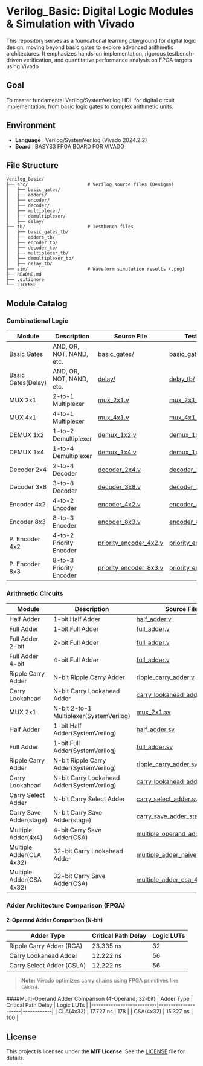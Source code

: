 # Verilog_Basic: Digital Logic Modules & Simulation with Vivado

This repository serves as a foundational learning playground for digital logic design, moving beyond basic gates to explore advanced arithmetic architectures. It emphasizes hands-on implementation, rigorous testbench-driven verification, and quantitative performance analysis on FPGA targets using Vivado

## Goal
To master fundamental Verilog/SystemVerilog HDL for digital circuit implementation, from basic logic gates to complex arithmetic units.

## Environment
- **Language** : Verilog/SystemVerilog (Vivado 2024.2.2)
- **Board** : BASYS3 FPGA BOARD FOR VIVADO

## File Structure
```
Verilog_Basic/
├── src/                      # Verilog source files (Designs)
│   ├── basic_gates/
│   ├── adders/
│   ├── encoder/
│   ├── decoder/
│   ├── multiplexer/
│   ├── demultiplexer/
│   ├── delay/
├── tb/                       # Testbench files
│   ├── basic_gates_tb/
│   ├── adders_tb/
│   ├── encoder_tb/
│   ├── decoder_tb/
│   ├── multiplexer_tb/
│   ├── demultiplexer_tb/
│   ├── delay_tb/
├── sim/                      # Waveform simulation results (.png)
├── README.md
├── .gitignore
└── LICENSE
```

## Module Catalog

### Combinational Logic

| Module             | Description              | Source File                                                  | Testbench File                                                       | Waveform                                          |
|--------------------|--------------------------|--------------------------------------------------------------|----------------------------------------------------------------------|---------------------------------------------------|
| Basic Gates        | AND, OR, NOT, NAND, etc. | [basic_gates/](src/basic_gates/)                             | [basic_gates_tb/](tb/basic_gates_tb/)                                | [waveform](sim/waveform_basic_gates)              |
| Basic Gates(Delay) | AND, OR, NOT, NAND, etc. | [delay/](src/delay/)                                         | [delay_tb/](tb/delay_tb/)                                            | [waveform](sim/waveform_delay)                    |
| MUX 2x1            | 2-to-1 Multiplexer       | [mux_2x1.v](src/multiplexer/mux_2x1.v)                       | [mux_2x1_tb.v](tb/multiplexer_tb/mux_2x1_tb.v)                       | [waveform](sim/waveform_mux_2x1.png)              |
| MUX 4x1            | 4-to-1 Multiplexer       | [mux_4x1.v](src/multiplexer/mux_4x1.v)                       | [mux_4x1_tb.v](tb/multiplexer_tb/mux_4x1_tb.v)                       | [waveform](sim/waveform_mux_4x1.png)              |
| DEMUX 1x2          | 1-to-2 Demultiplexer     | [demux_1x2.v](src/demultiplexer/demux_1x2.v)                 | [demux_1x2_tb.v](tb/demultiplexer_tb/demux_1x2_tb.v)                 | [waveform](sim/waveform_demux_1x2.png)            |
| DEMUX 1x4          | 1-to-4 Demultiplexer     | [demux_1x4.v](src/demultiplexer/demux_1x4.v)                 | [demux_1x4_tb.v](tb/demultiplexer_tb/demux_1x4_tb.v)                 | [waveform](sim/waveform_demux_1x4.png)            |
| Decoder 2x4        | 2-to-4 Decoder           | [decoder_2x4.v](src/decoder/decoder_2x4.v)                   | [decoder_2x4_tb.v](tb/decoder_tb/decoder_2x4_tb.v)                   | [waveform](sim/waveform_decoder_2x4.png)          |
| Decoder 3x8        | 3-to-8 Decoder           | [decoder_3x8.v](src/decoder/decoder_3x8.v)                   | [decoder_3x8_tb.v](tb/decoder_tb/decoder_3x8_tb.v)                   | [waveform](sim/waveform_decoder_3x8.png)          |
| Encoder 4x2        | 4-to-2 Encoder           | [encoder_4x2.v](src/encoder/encoder_4x2.v)                   | [encoder_4x2_tb.v](tb/encoder_tb/encoder_4x2_tb.v)                   | [waveform](sim/waveform_encoder_4x2.png)          |
| Encoder 8x3        | 8-to-3 Encoder           | [encoder_8x3.v](src/encoder/encoder_8x3.v)                   | [encoder_8x3_tb.v](tb/encoder_tb/encoder_8x3_tb.v)                   | [waveform](sim/waveform_encoder_8x3.png)          |
| P. Encoder 4x2     | 4-to-2 Priority Encoder  | [priority_encoder_4x2.v](src/encoder/priority_encoder_4x2.v) | [priority_encoder_4x2_tb.v](tb/encoder_tb/priority_encoder_4x2_tb.v) | [waveform](sim/waveform_priority_encoder_4x2.png) |
| P. Encoder 8x3     | 8-to-3 Priority Encoder  | [priority_encoder_8x3.v](src/encoder/priority_encoder_8x3.v) | [priority_encoder_8x3_tb.v](tb/encoder_tb/priority_encoder_8x3_tb.v) | [waveform](sim/waveform_priority_encoder_8x3.png) |

### Arithmetic Circuits

| Module                   | Description                                | Source File                                                               | Testbench File                                                                    | Waveform                                                |
|--------------------------|--------------------------------------------|---------------------------------------------------------------------------|-----------------------------------------------------------------------------------|---------------------------------------------------------|
| Half Adder               | 1-bit Half Adder                           | [half_adder.v](src/adders/half_adder.v)                                   | [half_adder_tb.v](tb/adders_tb/half_adder_tb.v)                                   | [waveform](sim/waveform_half_adder.png)                 |
| Full Adder               | 1-bit Full Adder                           | [full_adder.v](src/adders/full_adder.v)                                   | [full_adder_tb.v](tb/adders_tb/full_adder_tb.v)                                   | [waveform](sim/waveform_full_adder.png)                 |
| Full Adder 2-bit         | 2-bit Full Adder                           | [full_adder.v](src/adders/full_adder_2bit.v)                              | [full_adder_tb.v](tb/adders_tb/full_adder_2bit_tb.v)                              | [waveform](sim/waveform_full_adder_2bit.png)            |
| Full Adder 4-bit         | 4-bit Full Adder                           | [full_adder.v](src/adders/full_adder_4bit.v)                              | [full_adder_tb.v](tb/adders_tb/full_adder_4bit_tb.v)                              | [waveform](sim/waveform_full_adder_4bit.png)            |
| Ripple Carry Adder       | N-bit Ripple Carry Adder                   | [ripple_carry_adder.v](src/adders/ripple_carry_adder.v)                   | [ripple_carry_adder_tb.v](tb/adders_tb/ripple_carry_adder_tb.v)                   | [waveform](sim/waveform_ripple_carry_adder.png)         |
| Carry Lookahead          | N-bit Carry Lookahead Adder                | [carry_lookahead_adder.v](src/adders/carry_lookahead_adder.v)             | [carry_lookahead_adder_tb.v](tb/adders_tb/carry_lookahead_adder_tb.v)             | [waveform](sim/waveform_carry_lookahead_adder.png)      |
| MUX 2x1                  | N-bit 2-to-1 Multiplexer(SystemVerilog)    | [mux_2x1.sv](src/multiplexer/mux_2x1.sv)                                  | [mux_2x1_tb.sv](tb/multiplexer_tb/mux_2x1_tb.sv)                                  | [waveform](sim/waveform_mux_2x1_sv.png)                 |
| Half Adder               | 1-bit Half Adder(SystemVerilog)            | [half_adder.sv](src/adders/half_adder.sv)                                 | [half_adder_tb.sv](tb/adders_tb/half_adder_tb.sv)                                 | [waveform](sim/waveform_half_adder_sv.png)              |
| Full Adder               | 1-bit Full Adder(SystemVerilog)            | [full_adder.sv](src/adders/full_adder.sv)                                 | [full_adder_tb.sv](tb/adders_tb/full_adder_tb.sv)                                 | [waveform](sim/waveform_full_adder_sv.png)              |
| Ripple Carry Adder       | N-bit Ripple Carry Adder(SystemVerilog)    | [ripple_carry_adder.sv](src/adders/ripple_carry_adder.sv)                 | [ripple_carry_adder_tb.sv](tb/adders_tb/ripple_carry_adder_tb.sv)                 | [waveform](sim/waveform_ripple_carry_adder_sv.png)      |
| Carry Lookahead          | N-bit Carry Lookahead Adder(SystemVerilog) | [carry_lookahead_adder.sv](src/adders/carry_lookahead_adder.sv)           | [carry_lookahead_adder_tb.sv](tb/adders_tb/carry_lookahead_adder_tb.sv)           | [waveform](sim/waveform_carry_lookahead_adder_sv.png)   |
| Carry Select Adder       | N-bit Carry Select Adder                   | [carry_select_adder.sv](src/adders/carry_select_adder.sv)                 | [carry_select_adder_tb.sv](tb/adders_tb/carry_select_adder_tb.sv)                 | [waveform](sim/waveform_carry_select_adder.png)         |
| Carry Save Adder(stage)  | N-bit Carry Save Adder(stage)              | [carry_save_adder_stage.sv](src/adders/carry_save_adder_stage.sv)         | [carry_save_adder_stage_tb.sv](tb/adders_tb/carry_save_adder_stage_tb.sv)         | [waveform](sim/waveform_carry_save_adder_stage.png)     |
| Multiple Adder(4x4)      | 4-bit Carry Save Adder(CSA)                | [multiple_operand_adder_4x4.sv](src/adders/multiple_operand_adder_4x4.sv) | [multiple_operand_adder_4x4_tb.sv](tb/adders_tb/multiple_operand_adder_4x4_tb.sv) | [waveform](sim/waveform_multiple_operand_adder_4x4.png) |
| Multiple Adder(CLA 4x32) | 32-bit Carry Lookahead Adder               | [multiple_adder_naive_4x32.sv](src/adders/multiple_adder_naive_4x32.sv)   | [multiple_adder_naive_4x32_tb.sv](tb/adders_tb/multiple_adder_naive_4x32_tb.sv)   | [waveform](sim/waveform_multiple_adder_naive_4x32.png)  |
| Multiple Adder(CSA 4x32) | 32-bit Carry Save Adder(CSA)               | [multiple_adder_csa_4x32.sv](src/adders/multiple_adder_csa_4x32.sv)       | [multiple_adder_csa_4x32_tb.sv](tb/adders_tb/multiple_adder_csa_4x32_tb.sv)       | [waveform](sim/waveform_multiple_adder_csa_4x32.png)    |

### Adder Architecture Comparison (FPGA)

#### 2-Operand Adder Comparison (N-bit)
| Adder Type                | Critical Path Delay | Logic LUTs |
|---------------------------|---------------------|------------|
| Ripple Carry Adder (RCA)  | 23.335 ns           | 32         |
| Carry Lookahead Adder     | 12.222 ns           | 56         |
| Carry Select Adder (CSLA) | 12.222 ns           | 56         |

> **Note:** Vivado optimizes carry chains using FPGA primitives like `CARRY4`.

####Multi-Operand Adder Comparison (4-Operand, 32-bit)
| Adder Type                | Critical Path Delay | Logic LUTs |
|---------------------------|---------------------|------------|
| CLA(4x32)                 | 17.727 ns           | 178        |
| CSA(4x32)                 | 15.327 ns           | 100        |

## License

This project is licensed under the **MIT License**. See the [LICENSE](LICENSE) file for details.



